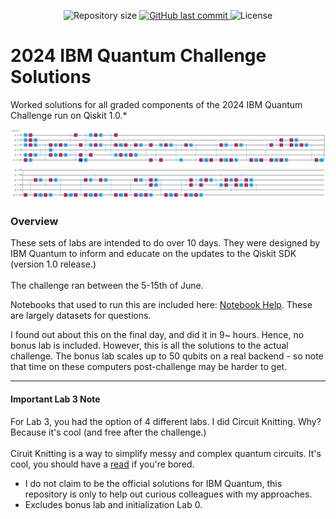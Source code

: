 <p align="center">

  <img alt="Repository size" src="https://img.shields.io/github/repo-size/FreesiaG/2024_IBM_Quantum_Challenge_Solutions">
  
  <a href="https://github.com//FreesiaG/2024_IBM_Quantum_Challenge_Solutions/commits/main/">
    <img alt="GitHub last commit" src="https://img.shields.io/github/last-commit/FreesiaG/2024_IBM_Quantum_Challenge_Solutions">
  </a>
  
  <img alt="License" src="https://img.shields.io/github/license/qiskit-community/ibm-quantum-challenge-2024.svg">

# 2024 IBM Quantum Challenge Solutions

Worked solutions for all graded components of the 2024 IBM Quantum Challenge run on Qiskit 1.0.\*

![Circuit Image](circuit.png)

### Overview

These sets of labs are intended to do over 10 days. They were designed by IBM Quantum to inform and educate on the updates to the Qiskit SDK (version 1.0 release.) <br> <br>
The challenge ran between the 5-15th of June.

Notebooks that used to run this are included here: <a href="https://github.com/qiskit-community/ibm-quantum-challenge-2024">Notebook Help</a>. These are largely datasets for questions.

I found out about this on the final day, and did it in 9~ hours. Hence, no bonus lab is included. However, this is all the solutions to the actual challenge. The bonus lab scales up to 50 qubits on a real backend - so note that time on these computers post-challenge may be harder to get.

---

#### Important Lab 3 Note

For Lab 3, you had the option of 4 different labs. I did Circuit Knitting. Why? Because it's cool (and free after the challenge.) <br> <br> Ciruit Knitting is a way to simplify messy and complex quantum circuits. It's cool, you should have a <a href="https://arxiv.org/pdf/2205.00016">read</a> if you're bored.

- I do not claim to be the official solutions for IBM Quantum, this repository is only to help out curious colleagues with my approaches.
- Excludes bonus lab and initialization Lab 0.
</p>
